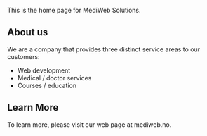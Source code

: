 This is the home page for MediWeb Solutions.

## About us

We are a company that provides three distinct service areas to our customers:

- Web development
- Medical / doctor services
- Courses / education


## Learn More

To learn more, please visit our web page at mediweb.no.